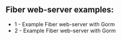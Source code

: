 ## Fiber web-server examples:

- 1 - Example Fiber web-server with Gorm
- 2 - Example Fiber web-server with Gorm
